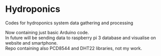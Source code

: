 # Hydroponics
Codes for hydroponics system data gathering and processing

Now containing just basic Arduino code.  
  In future will be sending data to raspberry pi 3 database and visualise on website and smartphone.  
Repo containing also PCD8544 and DHT22 libraries, not my work.
